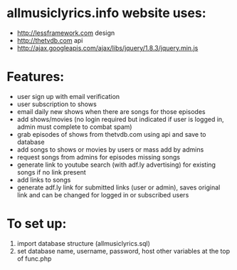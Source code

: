 allmusiclyrics.info website uses:
==============
- http://lessframework.com design
- http://thetvdb.com api
- http://ajax.googleapis.com/ajax/libs/jquery/1.8.3/jquery.min.js

Features:
===========
- user sign up with email verification 
- user subscription to shows 
- email daily new shows when there are songs for those episodes
- add shows/movies (no login required but indicated if user is logged in, admin must complete to combat spam)
- grab episodes of shows from thetvdb.com using api and save to database
- add songs to shows or movies by users or mass add by admins
- request songs from admins for episodes missing songs
- generate link to youtube search (with adf.ly advertising) for existing songs if no link present
- add links to songs
- generate adf.ly link for submitted links (user or admin), saves original link and can be changed for logged in or subscribed users

To set up:
==========
1. import database structure (allmusiclyrics.sql)
2. set database name, username, password, host other variables at the top of func.php

